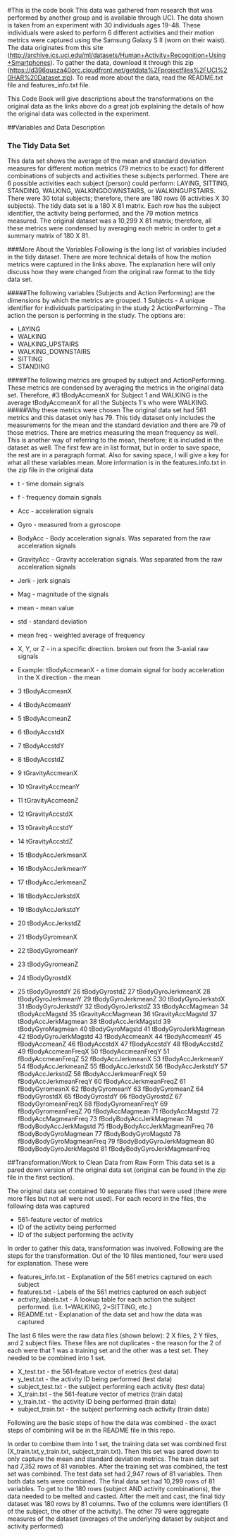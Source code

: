 #This is the code book 
This data was gathered from research that was performed by another group and is available through UCI. The data shown is taken from an experiment with 30 individuals ages 19-48. These individuals were asked to perform 6 different activities and their motion metrics were captured using the Samsung Galaxy S II (worn on their waist).  The data originates from this site (http://archive.ics.uci.edu/ml/datasets/Human+Activity+Recognition+Using+Smartphones). To gather the data, download it through this zip (https://d396qusza40orc.cloudfront.net/getdata%2Fprojectfiles%2FUCI%20HAR%20Dataset.zip). To read more about the data, read the README.txt file and features_info.txt file. 

This Code Book will give descriptions about the transformations on the original data as the links above do a great job explaining the details of how the original data was collected in the experiment. 

##Variables and Data Description
### The Tidy Data Set
This data set shows the average of the mean and standard deviation measures for different motion metrics (79 metrics to be exact) for different combinations of subjects and activities these subjects performed. There are 6 possible activities each subject (person) could perform: LAYING, SITTING, STANDING, WALKING, WALKINGDOWNSTAIRS, or WALKINGUPSTAIRS. There were 30 total subjects; therefore, there are 180 rows (6 activities X 30 subjects). The tidy data set is a 180 X 81 matrix. Each row has the subject identifier, the activity being performed, and the 79 motion metrics measured. The original dataset was a 10,299 X 81 matrix; therefore, all these metrics were condensed by averaging each metric in order to get a summary matrix of 180 X 81.  


###More About the Variables
Following is the long list of variables included in the tidy dataset. There are more technical details of how the motion metrics were captured in the links above. The explanation here will only discuss how they were changed from the original raw format to the tidy data set.

#####The following variables (Subjects and Action Performing) are the dimensions by which the metrics are grouped. 
1 Subjects - A unique identifier for individuals participating in the study
2	ActionPerforming - The action the person is performing in the study. The options are: 
* LAYING 
* WALKING 
* WALKING_UPSTAIRS
* WALKING_DOWNSTAIRS
* SITTING
* STANDING

#####The following metrics are grouped by subject and ActionPerforming. These metrics are condensed by averaging the metrics in the original data set. 
Therefore, #3 tBodyAccmeanX for Subject 1 and WALKING is the average tBodyAccmeanX for all the Subjects 1's who were WALKING. 
#####Why these metrics were chosen
The original data set had 561 metrics and this dataset only has 79. This tidy dataset only includes the measurements for the mean and the standard deviation and there are 79 of those metrics. There are metrics measuring the mean frequency as well. This is another way of referring to the mean, therefore; it is included in the dataset as well. The first few are in list format, but in order to save space, the rest are in a paragraph format. Also for saving space, I will give a key for what all these variables mean. More information is in the features.info.txt in the zip file in the original data
* t - time domain signals
* f - frequency domain signals
* Acc - acceleration signals
* Gyro - measured from a gyroscope
* BodyAcc - Body acceleration signals. Was separated from the raw acceleration signals
* GravityAcc - Gravity acceleration signals. Was separated from the raw acceleration signals
* Jerk - jerk signals 
* Mag - magnitude of the signals
* mean - mean value
* std - standard deviation
* mean freq - weighted average of frequency
* X, Y, or Z - in a specific direction. broken out from the 3-axial raw signals 
* Example: tBodyAccmeanX - a time domain signal for body acceleration in the X direction - the mean

* 3	tBodyAccmeanX
* 4	tBodyAccmeanY
* 5	tBodyAccmeanZ
* 6	tBodyAccstdX
* 7	tBodyAccstdY
* 8	tBodyAccstdZ
* 9	tGravityAccmeanX
* 10	tGravityAccmeanY
* 11	tGravityAccmeanZ
* 12	tGravityAccstdX
* 13	tGravityAccstdY
* 14	tGravityAccstdZ
* 15	tBodyAccJerkmeanX
* 16	tBodyAccJerkmeanY
* 17	tBodyAccJerkmeanZ
* 18	tBodyAccJerkstdX
* 19	tBodyAccJerkstdY
* 20	tBodyAccJerkstdZ
* 21	tBodyGyromeanX
* 22	tBodyGyromeanY
* 23	tBodyGyromeanZ
* 24	tBodyGyrostdX
* 25	tBodyGyrostdY
26	tBodyGyrostdZ
27	tBodyGyroJerkmeanX
28	tBodyGyroJerkmeanY
29	tBodyGyroJerkmeanZ
30	tBodyGyroJerkstdX
31	tBodyGyroJerkstdY
32	tBodyGyroJerkstdZ
33	tBodyAccMagmean
34	tBodyAccMagstd
35	tGravityAccMagmean
36	tGravityAccMagstd
37	tBodyAccJerkMagmean
38	tBodyAccJerkMagstd
39	tBodyGyroMagmean
40	tBodyGyroMagstd
41	tBodyGyroJerkMagmean
42	tBodyGyroJerkMagstd
43	fBodyAccmeanX
44	fBodyAccmeanY
45	fBodyAccmeanZ
46	fBodyAccstdX
47	fBodyAccstdY
48	fBodyAccstdZ
49	fBodyAccmeanFreqX
50	fBodyAccmeanFreqY
51	fBodyAccmeanFreqZ
52	fBodyAccJerkmeanX
53	fBodyAccJerkmeanY
54	fBodyAccJerkmeanZ
55	fBodyAccJerkstdX
56	fBodyAccJerkstdY
57	fBodyAccJerkstdZ
58	fBodyAccJerkmeanFreqX
59	fBodyAccJerkmeanFreqY
60	fBodyAccJerkmeanFreqZ
61	fBodyGyromeanX
62	fBodyGyromeanY
63	fBodyGyromeanZ
64	fBodyGyrostdX
65	fBodyGyrostdY
66	fBodyGyrostdZ
67	fBodyGyromeanFreqX
68	fBodyGyromeanFreqY
69	fBodyGyromeanFreqZ
70	fBodyAccMagmean
71	fBodyAccMagstd
72	fBodyAccMagmeanFreq
73	fBodyBodyAccJerkMagmean
74	fBodyBodyAccJerkMagstd
75	fBodyBodyAccJerkMagmeanFreq
76	fBodyBodyGyroMagmean
77	fBodyBodyGyroMagstd
78	fBodyBodyGyroMagmeanFreq
79	fBodyBodyGyroJerkMagmean
80	fBodyBodyGyroJerkMagstd
81	fBodyBodyGyroJerkMagmeanFreq


##Transformation/Work to Clean Data from Raw Form
This data set is a pared down version of the original data set (original can be found in the zip file in the first section).

The original data set contained 10 separate files that were used (there were more files but not all were not used). For each record in the files, the following data was captured
* 561-feature vector of metrics 
* ID of the activity being performed 
* ID of the subject performing the activity


In order to gather this data, transformation was involved. Following are the steps for the transformation. 
Out of the 10 files mentioned, four were used for explanation. These were 
* features_info.txt - Explanation of the 561 metrics captured on each subject
* features.txt - Labels of the 561 metrics captured on each subject
* activity_labels.txt - A lookup table for each action the subject performed. (i.e. 1=WALKING, 2=SITTING, etc.)
* README.txt - Explanation of the data set and how the data was captured

The last 6 files were the raw data files (shown below): 2 X files, 2 Y files, and 2 subject files. These files are not duplicates - the reason for the 2 of each were that 1 was a training set and the other was a test set. They needed to be combined into 1 set. 

* X_test.txt - the 561-feature vector of metrics (test data)
* y_test.txt - the activity ID being performed (test data)
* subject_test.txt - the subject performing each activity (test data)
* X_train.txt - the 561-feature vector of metrics (train data)
* y_train.txt - the activity ID being performed (train data)
* subject_train.txt - the subject performing each activity (train data)

Following are the basic steps of how the data was combined - the exact steps of combining will be in the README file in this repo. 

In order to combine them into 1 set, the training data set was combined first (X_train.txt,y_train.txt, subject_train.txt). Then this set was pared down to only capture the mean and standard deviation metrics. The train data set had 7,352 rows of 81 variables. After the training set was combined, the test set was combined. The test data set had 2,947 rows of 81 variables. Then both data sets were combined. The final data set had 10,299 rows of 81 variables. To get to the 180 rows (subject AND activity combinations), the data needed to be melted and casted. After the melt and cast, the final tidy dataset was 180 rows by 81 columns. Two of the columns were identifiers (1 of the subject, the other of the activity). The other 79 were aggregate measures of the dataset (averages of the underlying dataset by subject and activity performed) 
